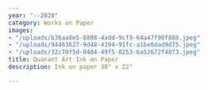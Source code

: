 ```yaml
---
year: "--2020"
category: Works on Paper
images:
- "/uploads/b36aa8e5-8880-4add-9cf9-64a47f90f888.jpeg"
- "/uploads/94463627-9d48-4394-91fc-a1be6dad9d75.jpeg"
- "/uploads/32c70f5d-0484-49f5-8253-6a52672f4873.jpeg"
title: Quarant Art Ink on Paper
description: Ink on paper 30" x 22"

---
```

